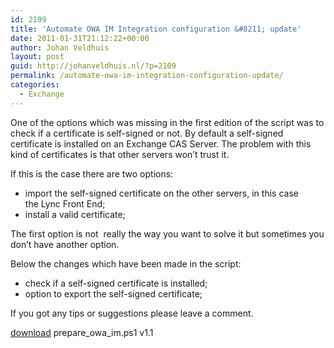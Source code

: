 ```yaml
---
id: 2109
title: 'Automate OWA IM Integration configuration &#8211; update'
date: 2011-01-31T21:12:22+00:00
author: Johan Veldhuis
layout: post
guid: http://johanveldhuis.nl/?p=2109
permalink: /automate-owa-im-integration-configuration-update/
categories:
  - Exchange
---
```

One of the options which was missing in the first edition of the script was to check if a certificate is self-signed or not. By default a self-signed certificate is installed on an Exchange CAS Server. The problem with this kind of certificates is that other servers won&#8217;t trust it.

If this is the case there are two options:

  * import the self-signed certificate on the other servers, in this case the Lync Front End;
  * install a valid certificate;

The first option is not  really the way you want to solve it but sometimes you don&#8217;t have another option.

Below the changes which have been made in the script:

  * check if a self-signed certificate is installed;
  * option to export the self-signed certificate;

If you got any tips or suggestions please leave a comment.

<a href="http://www.johanveldhuis.nl/tools/scripts/prepare_owa_im_v11.ps1" target="_blank">download</a> prepare\_owa\_im.ps1 v1.1